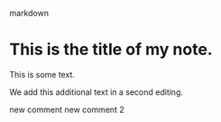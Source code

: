 markdown
# This is the title of my **note**.

This is some text.

We add this additional text in a second editing.

new comment
 new comment 2
